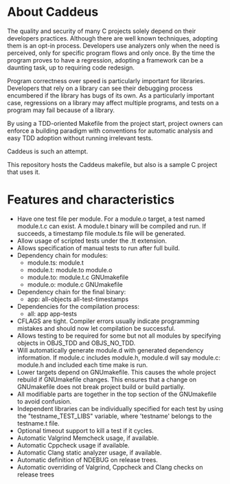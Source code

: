 About Caddeus
=============

The quality and security of many C projects solely depend on their developers
practices. Although there are well known techniques, adopting them is an opt-in
process. Developers use analyzers only when the need is perceived, only for
specific program flows and only once. By the time the program proves to have a
regression, adopting a framework can be a daunting task, up to requiring code
redesign.

Program correctness over speed is particularly important for libraries.
Developers that rely on a library can see their debugging process encumbered
if the library has bugs of its own. As a particularly important case,
regressions on a library may affect multiple programs, and tests on a program
may fail because of a library.

By using a TDD-oriented Makefile from the project start, project owners can
enforce a building paradigm with conventions for automatic analysis and easy
TDD adoption without running irrelevant tests.

Caddeus is such an attempt.

This repository hosts the Caddeus makefile, but also is a sample C project that
uses it.

Features and characteristics
============================

* Have one test file per module. For a module.o target, a test named
  module.t.c can exist. A module.t binary will be compiled and run.
  If succeeds, a timestamp file module.ts file will be generated.
* Allow usage of scripted tests under the .tt extension.
* Allows specification of manual tests to run after full build.
* Dependency chain for modules:
  - module.ts: module.t
  - module.t: module.to module.o
  - module.to: module.t.c GNUmakefile
  - module.o: module.c GNUmakefile
* Dependency chain for the final binary:
  - app: all-objects all-test-timestamps
* Dependencies for the compilation process:
  - all: app app-tests
* CFLAGS are tight. Compiler errors usually indicate programming
  mistakes and should now let compilation be successful.
* Allows testing to be required for some but not all modules by
  specifying objects in OBJS_TDD and OBJS_NO_TDD.
* Will automatically generate module.d with generated dependency
  information. If module.c includes module.h, module.d will say
  module.c: module.h and included each time make is run.
* Lower targets depend on GNUmakefile. This causes the whole project
  rebuild if GNUmakefile changes. This ensures that a change on
  GNUmakefile does not break project build or build partially.
* All modifiable parts are together in the top section of the GNUmakefile
  to avoid confusion.
* Independent libraries can be individually specified for each test
  by using the "testname_TEST_LIBS" variable, where 'testname' belongs
  to the testname.t file.
* Optional timeout support to kill a test if it cycles.
* Automatic Valgrind Memcheck usage, if available.
* Automatic Cppcheck usage if available.
* Automatic Clang static analyzer usage, if available.
* Automatic definition of NDEBUG on release trees.
* Automatic overriding of Valgrind, Cppcheck and Clang checks on release
  trees
